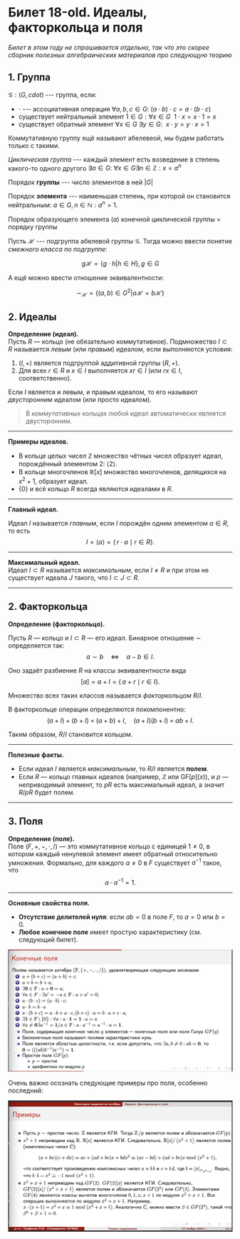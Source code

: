 # Билет 18-old. Идеалы, факторкольца и поля

*Билет в этом году не спрашивается отдельно, так что это скорее сборник полезных алгебраических материалов про следующую теорию*

## 1. Группа

$\mathcal{G}: (G, 
cdot)$ --- группа, если:

* $\cdot$ --- ассоциативная операция $\forall a, b, c \in G: ~ (a 
\cdot b) \cdot c = a \cdot (b \cdot c)$
* существует нейтральный элемент $\text{1} \in G: \forall x \in G ~~ \text{1} \cdot x = x \cdot \text{1} = x$
* существует обратный элемент $\forall x \in G ~ \exists y \in G: ~~ x \cdot y = y \cdot x = 1$

Коммутативную группу ещё называют абелевеой, мы будем работать только с такими.

*Циклическая группа* --- каждый элемент есть возведение в степень какого-то одного другого $\exists a \in G: ~ \forall x \in G \exists n \in \mathbb{Z}: x = a^n$

Порядок **группы** --- число элементов в ней $|G|$

Порядок **элемента** --- наименьшая степень, при которой он становится нейтральным: $a \in G, n \in \mathbb{N}: a^n = 1$.

Порядок образующего элемента ($a$) конечной циклической группы $=$ порядку группы

Пусть $\mathcal{H}$ --- подгруппа абелевой группы $\mathcal{G}$. Тогда можно ввести понятие *смежного класса по подгруппе*:

$$g\mathcal{H} = \{g \cdot h | h \in H\}, g \in G$$

А ещё можно ввести отношение эквивалентности:

$$\sim_{\mathcal{H}} = \{(a, b) \in G^2 | a\mathcal{H} = b\mathcal{H}\}$$

## 2. Идеалы

**Определение (идеал).**  
Пусть $R$ — кольцо (не обязательно коммутативное). Подмножество $I \subset R$ называется *левым* (или *правым*) идеалом, если выполняются условия:

1. $(I, +)$ является подгруппой аддитивной группы $(R, +)$.
2. Для всех $r \in R$ и $x \in I$ выполняется $xr \in I$ (или $rx \in I$, соответственно).

Если $I$ является и левым, и правым идеалом, то его называют *двусторонним* идеалом (или просто идеалом).  
> В *коммутативных* кольцах любой идеал автоматически является двусторонним.

---

**Примеры идеалов.**

- В кольце целых чисел $\mathbb{Z}$ множество чётных чисел образует идеал, порождённый элементом 2: $\langle 2 \rangle$.
- В кольце многочленов $\mathbb{R}[x]$ множество многочленов, делящихся на $x^2 + 1$, образует идеал.  
- $\{0\}$ и всё кольцо $R$ всегда являются идеалами в $R$.

---

**Главный идеал.**

Идеал $I$ называется *главным*, если $I$ порождён одним элементом $a \in R$, то есть
$$
I = \langle a \rangle = \{\,r \cdot a \mid r \in R\}.
$$

---

**Максимальный идеал.**  
Идеал $I \subset R$ называется *максимальным*, если $I \neq R$ и при этом не существует идеала $J$ такого, что $I \subset J \subset R$.

---

## 2. Факторкольца

**Определение (факторкольцо).**

Пусть $R$ — кольцо и $I \subset R$ — его идеал. Бинарное отношение $\sim$ определяется так:
$$
a \sim b \quad \Longleftrightarrow \quad a - b \in I.
$$

Оно задаёт разбиение $R$ на классы эквивалентности вида
$$
[a] = a + I = \{\,a + r \mid r \in I\}.
$$

Множество всех таких классов называется *факторкольцом* $R/I$.  

В факторкольце операции определяются покомпонентно:
$$
(a + I) + (b + I) \;=\; (a + b) + I, \quad
(a + I)(b + I) \;=\; ab + I.
$$

Таким образом, $R/I$ становится кольцом.

---

**Полезные факты.**

- Если идеал $I$ является *максимальным*, то $R/I$ является **полем**.
- Если $R$ — кольцо главных идеалов (например, $\mathbb{Z}$ или $\mathrm{GF}[p](x)$), и $p$ — неприводимый элемент, то $pR$ есть максимальный идеал, а значит $R/pR$ будет полем.

---

## 3. Поля

**Определение (поле).**  
Поле $(F, +, -, \cdot, /)$ — это коммутативное кольцо с единицей $1 \neq 0$, в котором каждый ненулевой элемент имеет обратный относительно умножения. Формально, для каждого $a \neq 0$ в $F$ существует $a^{-1}$ такое, что
$$
a \cdot a^{-1} = 1.
$$

---

**Основные свойства поля.**  

- **Отсутствие делителей нуля**: если $ab = 0$ в поле $F$, то $a=0$ или $b=0$.  
- **Любое конечное поле** имеет простую характеристику (см. следующий билет).

![def](./assets/18-old_1.png)

Очень важно осознать следующие примеры про поля, особенно последний:

![ex](./assets/18_old_2.png)